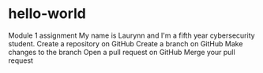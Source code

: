 # hello-world
Module 1 assignment
My name is Laurynn and I'm a fifth year cybersecurity student.
 Create a repository on GitHub
 Create a branch on GitHub
 Make changes to the branch
 Open a pull request on GitHub
 Merge your pull request
